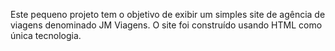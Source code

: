 Este pequeno projeto tem o objetivo de exibir um simples site de agência de viagens denominado JM Viagens.
O site foi construído usando HTML como única tecnologia.
